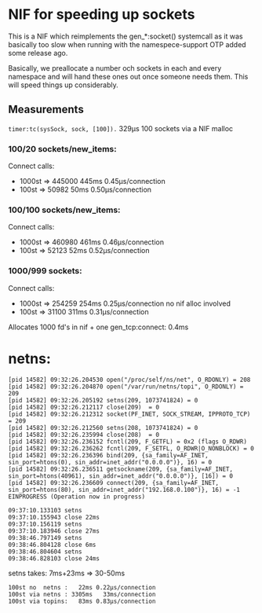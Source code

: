 # NIF for speeding up sockets

This is a NIF which reimplements the gen_*:socket() systemcall as it was
basically too slow when running with the namespece-support OTP added some
release ago.

Basically, we preallocate a number och sockets in each and every namespace and
will hand these ones out once someone needs them. This will speed things up
considerably.

## Measurements ##

`timer:tc(sysSock, sock, [100]).` 329µs 100 sockets via a NIF  malloc

### 100/20 sockets/new_items:

Connect calls:

* 1000st => 445000 445ms    0.45µs/connection
*  100st =>  50982  50ms    0.50µs/connection

### 100/100 sockets/new_items:

Connect calls:

* 1000st => 460980 461ms     0.46µs/connection
*  100st =>  52123  52ms     0.52µs/connection

### 1000/999 sockets:

Connect calls:

* 1000st => 254259 254ms    0.25µs/connection  no nif alloc involved
*  100st =>  31100 311ms    0.31µs/connection

Allocates 1000 fd's in nif + one gen_tcp:connect: 0.4ms

netns:
======

    [pid 14582] 09:32:26.204530 open("/proc/self/ns/net", O_RDONLY) = 208
    [pid 14582] 09:32:26.204870 open("/var/run/netns/topi", O_RDONLY) = 209
    [pid 14582] 09:32:26.205192 setns(209, 1073741824) = 0
    [pid 14582] 09:32:26.212117 close(209)  = 0
    [pid 14582] 09:32:26.212312 socket(PF_INET, SOCK_STREAM, IPPROTO_TCP) = 209
    [pid 14582] 09:32:26.212560 setns(208, 1073741824) = 0
    [pid 14582] 09:32:26.235994 close(208)  = 0
    [pid 14582] 09:32:26.236152 fcntl(209, F_GETFL) = 0x2 (flags O_RDWR)
    [pid 14582] 09:32:26.236262 fcntl(209, F_SETFL, O_RDWR|O_NONBLOCK) = 0
    [pid 14582] 09:32:26.236396 bind(209, {sa_family=AF_INET, sin_port=htons(0), sin_addr=inet_addr("0.0.0.0")}, 16) = 0
    [pid 14582] 09:32:26.236511 getsockname(209, {sa_family=AF_INET, sin_port=htons(40961), sin_addr=inet_addr("0.0.0.0")}, [16]) = 0
    [pid 14582] 09:32:26.236609 connect(209, {sa_family=AF_INET, sin_port=htons(80), sin_addr=inet_addr("192.168.0.100")}, 16) = -1 EINPROGRESS (Operation now in progress)
    
    09:37:10.133103 setns
    09:37:10.155943 close 22ms
    09:37:10.156119 setns
    09:37:10.183946 close 27ms
    09:38:46.797149 setns
    09:38:46.804128 close 6ms
    09:38:46.804604 setns
    09:38:46.828103 close 24ms

setns takes: 7ms+23ms => 30-50ms

    100st no  netns :   22ms 0.22µs/connection
    100st via netns : 3305ms   33ms/connection
    100st via topins:   83ms 0.83µs/connection
